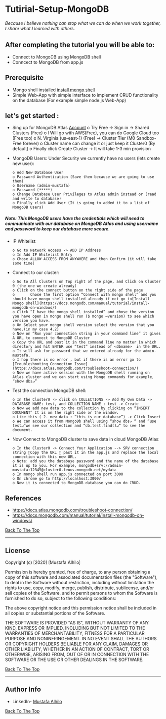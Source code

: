 # Tutirial-Setup-MongoDB
###### Because I believe nothing can stop what we can do when we work together, I share what I learned with others.

## After completing the tutorial you will be able to:

- Connect to MongoDB using MongoDB shell 
- Conncect to MongoDB from app.js

## Prerequisite

- Mongo shell installed [install mongo shell](https://docs.mongodb.com/manual/tutorial/install-mongodb-on-windows/)
- Simple Web-App with simple interface to implement CRUD functionality on the database (For example simple node.js Web-App)

## let's get started :

- Sing up for MongoDB Atlas [Account]( https://www.mongodb.com/cloud/atlas)
      o	Try Free -> Sign in -> Shared Clusters (Free)
      o	I Will go with AWS(Free), you can do Google Cloud too (Free too)
      o	N. Virginia (us-east-1) (Free) -> Cluster Tier (M0 Sandbox- Free forever)
      o	Cluster name can change it or just keep it Cluster0 (By default)
      o	Finally click Create Cluster -> It will take 1-3 min provision 
      
- MongoDB Users: Under Security we currently have no users (lets create new user):

      o	Add New Database User
      o	Password Authentication (Save them because we are going to use them)
      o	Username (admin-mustafa)
      o	Password (*****)
      o	Change Database User Privileges to Atlas admin instead or (read and write to database)
      o	Finally click Add User (It is going to added it to a list of MongoDB Users)
##### Note: This MongoDB users have the credentials which will need to communicate with our database on MongoDB Atlas and using username and password to keep our database more secure. 

- IP Whitelist:

      o	Go to Network Access -> ADD IP Address
      o	In Add IP Whitelist Entry 
      o	Chose ALLOW ACCESS FROM ANYWHERE and then Confirm (it will take some time)
      
- Connect to our cluster:

      o	Go to All Clusters on Top right of the page, and Click on Cluster 0 (the one we create already)
      o	Click on the connect button on the right side of the page
      o       Chose the first option “Connect with mongo shell” and you should have mongo shell installed already if not go to[Install Mongo shell](https://docs.mongodb.com/manual/tutorial/install-mongodb-on-windows/)
      o	Click “I have the mongo shell installed” and chose the version you have open in mongo shell run ($ mongo –version) to see which version you have. 
      o	On Select your mongo shell version select the version that you have.(in my case 4.2)
      o	Now on “Run your connection string in your command line” it gives A URL to connect to MongoDB Cluster  
      o	Copy the URL and past it in the command line no matter in which directory and hit ENTER use “test” instead of <dbname>  in the URL. 
      o	It will ask for password that we entered already for the admin-mustafa.
      o	I hop there is no error , but if there is an error go to [Troubleshooting Connection Issue](https://docs.atlas.mongodb.com/troubleshoot-connection/)
      o	Now we have active session with the MongoDB shell running on Atlas cluster and we can start using Mongo commands for example, “show dbs↵”
      
- Test the connection MongoDB shell:

      o	In the Cluster0 -> click on COLLECTIONS -> Add My Own Data -> DATABASE NAME: test, and COLLECTION NAME : test -> Create
      o	Now we add new data to the collection by clicking on “INSERT DOCUMENT” It is on the right side or the window.
      o	Like this ( 2- new data : “this is our database”) -> Click Insert
      o	We can access it from MongoDb shell using “show dbs↵ “ and “use test↵”we see our collection and “db.test.find()↵“ to see the document. 
      
- Now Connect to MongoDB cluster to save data in cloud MongoDB Atlas:

      o	In the Cluster0 -> Connect Your Application --> SRV connection string Copy the URL  past it in the app.js and replace the local connection with this new URL. 
      o	Note: add you the database password and the name of the database it is up to you. For example, mongodb+srv://admin-mustafa:12345@cluster0.feuuv.mongodb.net/mydata
      o	In mongo shell run app.js connected on port 3000 
      o	On chrome go to http://localhost:3000/ 
      o	Now it is connected to MongoDB database you can do CRUD. 




## References

- https://docs.atlas.mongodb.com/troubleshoot-connection/
- https://docs.mongodb.com/manual/tutorial/install-mongodb-on-windows/
 


[Back To The Top](#Tutirial-Setup-MongoDB)

---

## License

Copyright (c) [2020] [Mustafa Alhilo]

Permission is hereby granted, free of charge, to any person obtaining a copy
of this software and associated documentation files (the "Software"), to deal
in the Software without restriction, including without limitation the rights
to use, copy, modify, merge, publish, distribute, sublicense, and/or sell
copies of the Software, and to permit persons to whom the Software is
furnished to do so, subject to the following conditions:

The above copyright notice and this permission notice shall be included in all
copies or substantial portions of the Software.

THE SOFTWARE IS PROVIDED "AS IS", WITHOUT WARRANTY OF ANY KIND, EXPRESS OR
IMPLIED, INCLUDING BUT NOT LIMITED TO THE WARRANTIES OF MERCHANTABILITY,
FITNESS FOR A PARTICULAR PURPOSE AND NONINFRINGEMENT. IN NO EVENT SHALL THE
AUTHORS OR COPYRIGHT HOLDERS BE LIABLE FOR ANY CLAIM, DAMAGES OR OTHER
LIABILITY, WHETHER IN AN ACTION OF CONTRACT, TORT OR OTHERWISE, ARISING FROM,
OUT OF OR IN CONNECTION WITH THE SOFTWARE OR THE USE OR OTHER DEALINGS IN THE
SOFTWARE.



[Back To The Top](#Tutirial-Setup-MongoDB)

---

## Author Info

- LinkedIn- [Mustafa Alhilo](https://www.linkedin.com/in/mustafa-alhilo-08736214b/)

[Back To The Top](#Tutirial-Setup-MongoDB)

